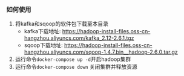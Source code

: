 ###  如何使用

1. 将kafka和sqoop的软件包下载至本目录
   - kafka下载地址: https://hadoop-install-files.oss-cn-hangzhou.aliyuncs.com/kafka_2.12-2.6.1.tgz
   - sqoop下载地址: https://hadoop-install-files.oss-cn-hangzhou.aliyuncs.com/sqoop-1.4.7.bin__hadoop-2.6.0.tar.gz
2. 运行命令`docker-compose up -d`开启hadoop集群
3. 运行命令`docker-compose down` 关闭集群并释放资源